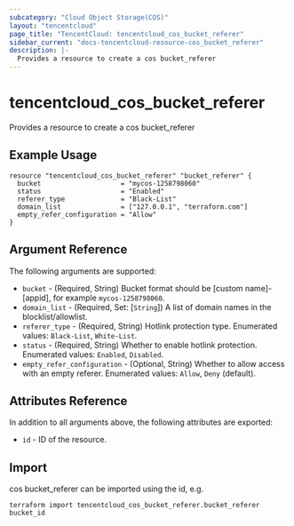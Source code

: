 ```yaml
---
subcategory: "Cloud Object Storage(COS)"
layout: "tencentcloud"
page_title: "TencentCloud: tencentcloud_cos_bucket_referer"
sidebar_current: "docs-tencentcloud-resource-cos_bucket_referer"
description: |-
  Provides a resource to create a cos bucket_referer
---
```


# tencentcloud_cos_bucket_referer

Provides a resource to create a cos bucket_referer

## Example Usage

```hcl
resource "tencentcloud_cos_bucket_referer" "bucket_referer" {
  bucket                    = "mycos-1258798060"
  status                    = "Enabled"
  referer_type              = "Black-List"
  domain_list               = ["127.0.0.1", "terraform.com"]
  empty_refer_configuration = "Allow"
}
```

## Argument Reference

The following arguments are supported:

* `bucket` - (Required, String) Bucket format should be [custom name]-[appid], for example `mycos-1258798060`.
* `domain_list` - (Required, Set: [`String`]) A list of domain names in the blocklist/allowlist.
* `referer_type` - (Required, String) Hotlink protection type. Enumerated values: `Black-List`, `White-List`.
* `status` - (Required, String) Whether to enable hotlink protection. Enumerated values: `Enabled`, `Disabled`.
* `empty_refer_configuration` - (Optional, String) Whether to allow access with an empty referer. Enumerated values: `Allow`, `Deny` (default).

## Attributes Reference

In addition to all arguments above, the following attributes are exported:

* `id` - ID of the resource.



## Import

cos bucket_referer can be imported using the id, e.g.

```
terraform import tencentcloud_cos_bucket_referer.bucket_referer bucket_id
```

